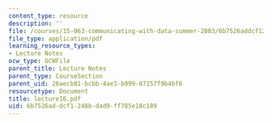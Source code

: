 ```yaml
---
content_type: resource
description: ''
file: /courses/15-063-communicating-with-data-summer-2003/6b7526addcf1248bdad9ff785e18c189_lecture16.pdf
file_type: application/pdf
learning_resource_types:
- Lecture Notes
ocw_type: OCWFile
parent_title: Lecture Notes
parent_type: CourseSection
parent_uid: 26aecb81-bcbb-4ae3-b999-87157f9b4bf6
resourcetype: Document
title: lecture16.pdf
uid: 6b7526ad-dcf1-248b-dad9-ff785e18c189
---
```

